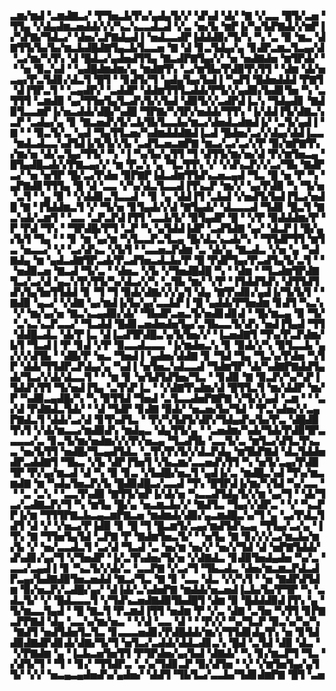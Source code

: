 ▃▆▞▆▟▝▃▆▟▇▃▞▝▛▜▅▃▙▜▚▞▄▟▄▜▞▞▝▟▚▟▝▟▞▝▇▝▞▃▃▝█▜▞▃▅▝▜▜▄▝▞▟▄▟▆▃▅▟▟▞▞▞▚▃▚▃▃▟▃▟▝▞▃▝▅▞▙▝▆▛▐▞▚▞▙▛▇▟▞▞▆▛▐▞▚▛▇▞▜▟▃▞▝▟▅▞▃▛▇▟▄▟▐▝▅▟▃▃▟▛▐▟▟▟▉▞▜▞▚▝▚▝▃▝▉▝▆▃▝▟▇▜▜▞▙▞▙▞▆▃▙▟█▟▇▜▄▃▙▜▃▃▅▝▇▝▟▝▊▃▜▟▄▞▄▝▊▟▛▃▆▃▜▃▄▞▟▝▃▞▆▞▚▜▚▝▟▝█▟▃▞▄▟▅▟▜▜▄▝▇▃▟▛▇▜▄▞▞▝▅▝▅▟▇▟▅▝▆▜▛▟▞▝▝▝▅▝▉▃▚▟▝▝▄▟█▟▆▟▆▞▄▝▆▟▇▜▚▝▃▞▆▜▙▞▛▟▉▜▚▜▜▝▝▟▆▝▟▞▅▃▄▞▛▃▜▟▊▞▟▃▜▝█▜▝▝▊▟▜▞▜▝▄▟▄▜▄▞▙▟▐▝▚▟▜▝█▟▅▟▟▟▝▛▇▜▝▟▐▜▛▃▜▝▝▃▄▟▛▞▝▃▟▟▛▝▟▟▆▜▜▜▃▟▟▞▛▜▞▞▄▟▉▞▙▟▊▜▅▝▚▝▃▜▜▜▝▃▆▟▉▝▄▞▜▜▅▜▄▜▃▟▚▜▞▞▙▟▝▟▉▜▞▞▃▟▛▟▐▃▚▝▜▟▄▟▊▝▇▟▉▜▃▃▆▛▐▞▅▃▟▟▞▟█▞▚▟█▝▜▛▇▞▚▜▛▞▅▟▟▞▜▜▚▝▐▞▟▟▐▜▞▟▇▃▚▃▛▝▃▟▄▞▄▝▊▝▇▃▅▟▚▜▞▃▙▜▙▜▃▃▙▞▆▃▞▟▅▟▃▟▆▟▐▞▝▃▜▞▄▟▐▝▇▝▝▝▉▃▜▞▃▝▄▟▝▜▄▜▜▃▅▞▚▟▆▟▟▟▇▟▐▃▟▝█▟▅▞▃▞▞▟▄▞▟▟▐▃▃▝▆▟▃▟▃▃▚▟▜▟▐▞▙▜▞▞▙▝▃▟▜▃▅▃▆▛▇▝▆▃▞▃▞▃▞▞▛▝▉▞▆▛▇▜▚▞▆▞▅▝▟▞▃▜▄▞▜▜▞▝▚▝▐▝▚▞▙▞▄▜▜▝▜▝▟▜▜▞▆▞▅▞▟▝▛▞▆▜▅▃▄▝█▜▄▟█▃▟▞▞▛▇▃▄▞▞▝▆▝▛▃▚▝▄▝▜▃▜▜▚▝▞▝▞▟▚▃▛▞▞▃▞▜▙▝▇▟▛▃▞▝▅▝▅▜▛▝█▞▃▞▛▟▅▝▉▛▇▛▐▟▃▟▆▜▜▟▚▃▅▃▄▟▝▜▃▝█▝▅▝▛▝▚▝▄▛▇▟▊▜▜▜▄▝█▝▟▝▃▃▝▞▚▞▟▃▜▃▃▟▐▜▚▃▛▝▆▞▞▝▄▞▛▟▉▝▚▝▜▞▅▝▃▜▝▝▄▝▉▝▝▞▟▟▊▃▜▃▃▟▝▝▊▝▄▝▟▟▐▜▝▃▙▟▝▞▅▟▜▞▙▟▐▜▃▞▅▟█▝▇▝▐▜▟▟▆▃▜▝▞▝▜▞▅▝▊▜▄▟▞▞▟▝▇▜▄▟▞▝▟▃▃▃▟▝▜▟▊▝█▃▜▝▇▃▚▟▞▃▆▜▝▝▃▃▝▃▛▃▛▟▐▜▜▝▃▃▙▜▞▝▉▜▄▟▛▝█▝▝▞▛▝▉▟▟▟▆▞▛▝▛▝▛▟▝▜▚▝▝▜▛▟█▞▛▜▝▃▛▝▚▝▄▜▟▟▐▟▛▝▃▟▜▟▇▝▄▞▝▟▃▛▐▝█▞▄▞▙▜▝▜▄▝▝▝▊▝▆▝▄▞▆▝▚▜▃▃▛▃▜▃▄▝█▞▟▃▚▃▟▞▚▝▝▜▜▟▛▜▜▝▆▜▃▝▅▃▃▞▝▞▝▃▞▟▚▃▝▞▙▜▝▝▃▃▅▃▛▟▆▝▃▝▟▞▄▝▇▃▟▃▝▞▅▝▄▝▚▟▇▟▄▝▆▝▄▟▃▟▇▜▛▃▟▞▛▃▟▜▅▃▟▃▙▞▛▝█▝▛▟▛▜▄▞▛▃▟▜▄▜▞▃▜▝▝▝▅▟▉▃▅▝▇▃▟▝▜▞▃▝▝▟▅▃▝▞▙▝▞▜▅▟█▟█▝▚▝▝▟▆▝▝▜▃▟▆▜▛▟▇▜▃▞▃▞▟▝▄▃▚▜▚▜▜▞▚▞▟▃▞▞▚▝▃▜▙▝▆▞▝▞▛▝▐▜▟▟▜▟▚▝▟▜▜▟▜▟▚▜▄▜▅▜▜▟▟▝▊▝▜▝▜▝▉▟▞▟▇▞▞▞▄▜▝▟▄▝▇▜▚▟▊▞▄▟▐▞▜▞▙▜▝▝▇▟▉▝▄▃▞▝▞▟▇▝▄▞▆▟▐▞▙▞▄▞▃▃▙▛▐▝█▝▄▟▟▞▛▜▅▟▆▝▊▟▜▝▚▃▚▝▞▝▆▞▄▞▅▝▇▃▚▃▄▟▉▞▟▞▝▜▙▟▛▃▅▃▜▞▅▟▊▟▊▟▝▝█▞▆▃▄▝▉▝▜▞▝▃▚▃▚▃▛▃▃▞▝▜▃▟▟▝█▟▊▃▅▟▅▟▅▜▄▞▃▜▙▃▃▜▞▟▚▝▅▟▐▜▄▟▝▜▜▝▟▟█▃▟▃▝▟▞▛▐▃▝▟▐▃▟▜▛▟█▃▚▞▙▜▅▞▞▝▐▃▅▟▇▜▝▜▚▞▛▃▛▟▆▞▙▜▝▜▃▟▐▝▛▝▊▟▝▞▛▝▉▃▃▟▃▃▃▝▐▞▆▟▅▃▚▝▊▝▉▟▞▞▚▝▉▜▃▃▙▝▄▞▞▞▟▜▙▝▝▟█▞▛▝▅▃▝▜▅▟▐▝▄▟▅▞▟▟▇▝▊▝▜▟▝▜▄▝▜▃▚▞▛▟▅▝▚▜▛▝▟▟▞▜▜▟▛▃▛▟▄▞▄▝▚▟▐▝▅▜▅▃▚▟▃▃▟▝▜▟▆▜▛▝▟▞▚▟▇▛▇▟▟▜▄▟▞▜▃▞▞▟▞▟▃▃▜▝▝▝▆▝▊▝▅▜▟▜▟▜▅▞▜▃▝▝▊▟▉▝▇▝▉▃▛▞▚▞▚▛▐▜▟▟▚▜▜▝▜▞▅▟▐▜▄▝▃▜▚▛▐▃▝▝▞▟▇▜▚▟▆▞▟▝█▜▜▃▜▝▆▞▟▟▛▝▆▞▛▝▚▟▉▃▄▟█▞▚▝▚▝▉▜▜▟▝▜▅▟▝▃▜▃▃▟▅▛▇▛▇▝▞▜▞▞▄▟▝▃▆▝▝▝▃▞▟▝▛▟▇▟▃▜▟▞▝▝▟▝▜▟▛▝▊▟▇▝▉▟▞▝▅▃▅▞▙▞▜▟▝▝▛▃▚▟▅▞▞▃▄▛▇▟▃▜▝▟▟▞▃▞▟▝▊▜▚▟▜▃▝▝▛▞▚▜▟▜▞▟▛▞▜▟▄▟▚▞▙▞▛▃▝▟█▟▉▜▚▜▝▞▟▞▆▃▃▞▆▟▉▟▚▝▆▟▄▃▝▟▄▜▜▞▄▝▝▃▅▟▆▞▚▟▞▜▟▞▛▟▉▜▛▃▃▃▃▞▃▝▊▃▜▞▆▞▅▟▆▞▞▞▛▞▅▃▄▝▜▃▟▜▙▝▃▃▜▞▃▝▆▜▃▞▟▜▃▜▚▃▃▝▅▞▙▜▜▝▅▟█▞▜▃▄▟▜▟▃▝▃▜▚▜▚▜▞▞▟▃▛▟▄▝▆▜▙▛▇▟▝▟▃▜▟▟▅▟▛▃▟▟▇▜▝▜▙▃▝▞▙▝▟▛▐▜▅▜▝▞▙▃▆▞▃▃▅▟▚▜▜▝▚▝▅▜▞▃▄▞▛▟▉▜▛▝▛▞▄▞▆▃▟▝▟▝▚▝▉▝▊▃▝▞▙▟█▞▅▃▜▝▄▟▐▞▃▝▆▟█▃▚▟▝▜▚▞▆▃▆▟▇▝▆▝▚▟▄▜▅▃▛▞▙▝█▟▉▟█▃▞▃▃▟▝▜▚▝█▜▛▟▐▞▆▞▚▜▟▝▚▞▃▃▝▝▝▃▝▃▚▝▝▃▃▜▚▟▉▝▇▜▜▞▅▛▐▞▟▞▅▝▚▃▃▟▜▟▄▜▞▞▆▝▄▞▜▝▝▟▞▜▃▞▃▟▇▃▛▞▜▝▚▝▆▜▄▝█▞▄▝▅▃▆▃▙▞▞▝▇▟▜▃▝▜▄▞▞▟▛▃▝▝▞▝▚▃▛▛▐▞▆▝▜▜▜▛▇▃▙▃▄▃▆▛▇▃▅▝▆▟▆▟▞▟▉▞▄▃▆▟█▃▚▞▜▝▄▝▃▞▛▟▃▜▟▜▝▟▝▞▝▞▅▃▞▛▐▟▉▝▊▝█▝▜▝█▃▆▜▞▃▄▞▆▟▜▟▚▃▄▝▜▜▄▞▃▞▄▝▐▜▚▝▇▝▜▜▅▜▄▜▟▝▃▛▇▝▛▝▇▟▆▜▅▃▜▞▝▝▅▜▄▝▇▝▊▞▞▞▃▞▆▃▙▞▆▞▙▝▞▝▅▞▃▃▟▃▜▝▃▞▟▝▜▃▟▝▃▝▅▞▆▝▅▞▞▝▅▞▞▜▟▝▟▝▅▛▇▜▟▟▞▟▚▟▊▞▄▞▜▝▞▜▅▟▛▝▐▞▃▜▚▟▅▞▜▞▅▝▞▟▇▟▃▝▊▟▉▜▅▟▄▟▅▝▚▞▃▝▃▃▞▃▄▟▐▝▊▝▚▃▜▞▞▟▞▃▝▃▃▛▇▝▞▃▞▜▝▜▙▃▟▃▝▟▅▞▆▃▆▃▛▟▃▟▛▃▄▞▙▟▇▟▉▜▅▃▅▟▟▝▇▃▞▜▃▝▇▝▊▝▃▃▝▟▃▝▞▞▚▜▝▝▅▝▇▟▛▟▜▟▆▝▉▞▅▃▛▞▃▟█▞▄▞▝▟▐▟▞▃▚▟▅▛▇▝▆▟▟▞▅▃▅▟▐▃▙▞▙▞▛▜▛▝▚▝▃▟▃▜▞▝▞▝█▟▃▃▃▜▝▞▜▟▚▃▅▟▇▟▉▜▙▟█▜▝▟▆▝▉▝█▟▟▟▉▟▐▜▚▝▄▝▜▞▆▃▃▜▄▟▝▝█▝▇▃▜▝▛▃▆▟▐▜▜▝▅▟▆▝▛▝▞▃▝▟▇▝▃▜▅▝▚▜▜▝▊▛▇▃▛▛▇▟▝▟▄▝▃▃▚▞▆▞▅▃▝▝▞▟▝▃▃▝▟▝▝▝▛▞▞▝▚▞▜▃▛▝▉▃▚▞▚▞▚▝▇▟▜▝▅▟▜▟▅▜▃▜▃▝▊▃▃▃▅▟▊▞▛▟█▟▟▞▆▞▞▜▜▟▊▟▄▜▚▝▅▝▊▜▟▟▉▟▇▟▛▟▊▟▞▟▇▞▜▞▜▝▅▜▃▞▃▟▟▞▟▟▃▟▊▃▚▝█▟▝▃▜▟▝▟▉▝▟▃▝▝▞▛▇▟▆▝▄▝▐▃▙▃▅▜▅▜▜▝▛▜▛▟▅▞▄▞▙▟▝▟▇▟▞▝▚▝▊▞▆▃▛▜▝▜▃▝▞▟▜▞▜▝▝▜▝▝▊▞▝▜▜▟▛▃▝▃▚▞▜▟▊▃▛▝▉▞▟▜▅▝▝▞▝▞▆▜▅▜▄▞▄▜▜▞▝▞▞▝▅▃▄▃▄▟▅▟▚▞▄▟▅▞▝▟▟▜▝▜▙▜▃▞▃▃▙▞▜▟▊▟▆▛▇▝█▜▝▃▅
